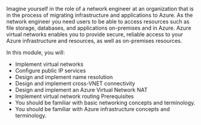 Imagine yourself in the role of a network engineer at an organization that is in the process of migrating infrastructure and applications to Azure.  As the network engineer you need users to be able to access resources such as file storage, databases, and applications on-premises and in Azure. Azure virtual networks enables you to provide secure, reliable access to your Azure infrastructure and resources, as well as on-premises resources.

In this module, you will:
-	Implement virtual networks
-	Configure public IP services
-	Design and implement name resolution 
-	Design and implement cross-VNET connectivity
-	Design and implement an Azure Virtual Network NAT
-	Implement virtual network routing
Prerequisites
-	You should be familiar with basic networking concepts and terminology.
-	You should be familiar with Azure infrastructure concepts and terminology.
